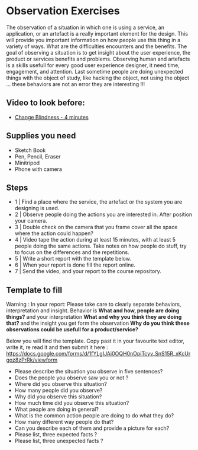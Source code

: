 # Observation Exercises

The observation of a situation in which one is using a service, an application, or an artefact is a really important element for the design. This will provide you important information on how people use this thing in a variety of ways. What are the difficulties encounters and the benefits. 
The goal of observing a situation is to get insight about the user experience, the product or services benefits and problems. Observing human and artefacts is a skills usefull for every good user experience designer, it need time, engagement, and attention. Last sometime people are doing unexpected things with the object of study, like hacking the object, not using the object … these behaviors are not an error they are interesting !!! 



## Video to look before: 

* [Change Blindness - 4 minutes](https://www.youtube.com/watch?v=VkrrVozZR2c)

## Supplies you need

* Sketch Book
* Pen, Pencil, Eraser
* Minitripod
* Phone with camera


## Steps

* 1 | Find a place where the service, the artefact or the system you are designing is used. 
* 2 | Observe people doing the actions you are interested in. After position your camera. 
* 3 | Double check on the camera that you frame cover all the space where the action could happen?
* 4 | Video tape the action during at least 15 minutes, with at least 5 people doing the same actions. Take notes on how people do stuff, try to focus on the differences and  the repetitions.
* 5 | Write a short report with the template below.
* 6 | When your report is done fill  the report online.
* 7 | Send the video, and your report to the course repository.


## Template to fill 

Warning : In your report: Please take care to clearly separate behaviors, interpretation and insight. Behavior is **What and how, people are doing things?** and your interpretation **What and why you think they are doing that?** and the insight you get form the observation **Why do you think these observations could be usefull for a product/service?** 

Below you will find the template. 
Copy past it in your favourite text editor, write it, re read it and then submit it here : 
https://docs.google.com/forms/d/1fYLgIJAi0OQH0nOpiTcyv_SnS15R_xKcUrgoz8zPrRk/viewform


* Please describe the situation  you observe in five sentences? 
* Does the people you observe saw you or not ?
* Where did you observe this situation? 
* How many people did you observe?
* Why did you observe this situation?
* How much time did you observe this situation?
* What people are doing in general? 
* What is the common action people are doing to do what they do?
* How many different way people do that? 
* Can you describe each of them and provide a picture for each?
* Please list, three expected facts ? 
* Please list, three unexpected facts ? 



